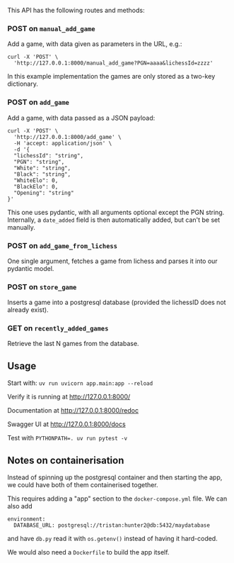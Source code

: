 This API has the following routes and methods:

### POST on `manual_add_game`

Add a game, with data given as parameters in the URL, e.g.:

    curl -X 'POST' \
      'http://127.0.0.1:8000/manual_add_game?PGN=aaaa&lichessId=zzzz' 

In this example implementation the games are only stored as a two-key dictionary.

### POST on `add_game`

Add a game, with data passed as a JSON payload:

    curl -X 'POST' \
      'http://127.0.0.1:8000/add_game' \
      -H 'accept: application/json' \
      -d '{
      "lichessId": "string",
      "PGN": "string",
      "White": "string",
      "Black": "string",
      "WhiteElo": 0,
      "BlackElo": 0,
      "Opening": "string"
    }'

This one uses pydantic, with all arguments optional except the PGN string. 
Internally, a `date_added` field is then automatically added, but can't be set manually.

### POST on `add_game_from_lichess`

One single argument, fetches a game from lichess and parses it into our pydantic model.

### POST on `store_game`

Inserts a game into a postgresql database (provided the lichessID does not already exist).

### GET on `recently_added_games`

Retrieve the last N games from the database.

## Usage

Start with: `uv run uvicorn app.main:app --reload`

Verify it is running at http://127.0.0.1:8000/

Documentation at http://127.0.0.1:8000/redoc

Swagger UI at http://127.0.0.1:8000/docs

Test with `PYTHONPATH=. uv run pytest -v`

## Notes on containerisation

Instead of spinning up the postgresql container and then starting the app, we could have both of them containerised together.

This requires adding a "app" section to the `docker-compose.yml` file. We can also add

    environment:
      DATABASE_URL: postgresql://tristan:hunter2@db:5432/maydatabase

and have `db.py` read it with `os.getenv()` instead of having it hard-coded.

We would also need a `Dockerfile` to build the app itself.